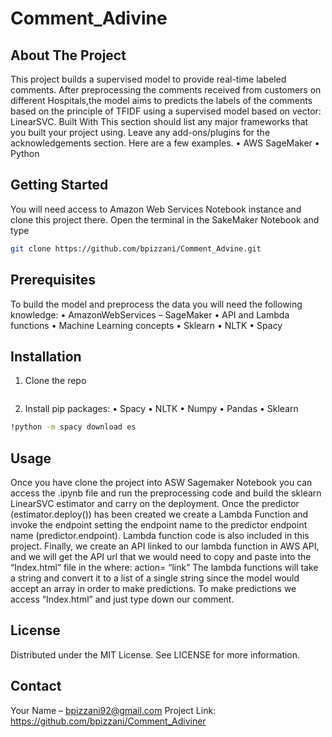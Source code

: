 # Comment_Adivine

## About The Project
This project builds a supervised model to provide real-time labeled comments. After preprocessing the comments received from customers on different Hospitals,the model aims to predicts the labels of the comments based on the principle of TFIDF using a supervised model based on vector: LinearSVC.
Built With
This section should list any major frameworks that you built your project using. Leave any add-ons/plugins for the acknowledgements section. Here are a few examples.
•	AWS SageMaker
•	Python

## Getting Started
You will need access to Amazon Web Services Notebook instance and clone this project there. Open the terminal in the SakeMaker Notebook and type
```bash cd SageMaker
git clone https://github.com/bpizzani/Comment_Advine.git
```

## Prerequisites
To build the model and preprocess the data you will need the following knowledge:
•	AmazonWebServices – SageMaker
•	API and Lambda functions
•	Machine Learning concepts
•	Sklearn
•	NLTK
•	Spacy

## Installation
1.	Clone the repo
```bash git clone https://github.com/bizzani/Comment_Advine.git
``` 
2.	Install pip packages:
•	Spacy
•	NLTK
•	Numpy
•	Pandas
•	Sklearn
```bash pip install <packages>
!python -m spacy download es
``` 
  
## Usage
Once you have clone the project into ASW Sagemaker Notebook you can access the .ipynb file and run the preprocessing code and build the sklearn LinearSVC estimator and carry on the deployment. 
Once the predictor (estimator.deploy()) has been created we create a Lambda Function and invoke the endpoint setting the endpoint name to the predictor endpoint name (predictor.endpoint).
Lambda function code is also included in this project.
Finally, we create an API linked to our lambda function in AWS API, and we will get the API url that we would need to copy and paste into the “Index.html” file in the where: action= “link”
The lambda functions will take a string and convert it to a list of a single string since the model would accept an array in order to make predictions.
To make predictions we access “Index.html” and just type down our comment.

## License
Distributed under the MIT License. See LICENSE for more information.

## Contact
Your Name – bpizzani92@gmail.com
Project Link: https://github.com/bpizzani/Comment_Adiviner
